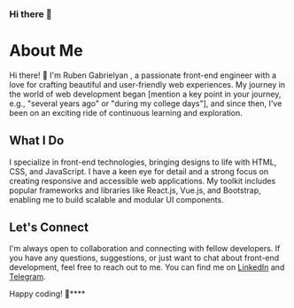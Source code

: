 ### Hi there 👋

# About Me

Hi there! 👋 I'm Ruben Gabrielyan , a passionate front-end engineer with a love for crafting beautiful and user-friendly web experiences. My journey in the world of web development began [mention a key point in your journey, e.g., "several years ago" or "during my college days"], and since then, I've been on an exciting ride of continuous learning and exploration.

## What I Do

I specialize in front-end technologies, bringing designs to life with HTML, CSS, and JavaScript. I have a keen eye for detail and a strong focus on creating responsive and accessible web applications. My toolkit includes popular frameworks and libraries like React.js, Vue.js, and Bootstrap, enabling me to build scalable and modular UI components.


## Let's Connect

I'm always open to collaboration and connecting with fellow developers. If you have any questions, suggestions, or just want to chat about front-end development, feel free to reach out to me. You can find me on [LinkedIn](https://www.linkedin.com/in/gabrielianruben/) and [Telegram](https://t.me/gabrielianruben).

Happy coding! 🚀****
